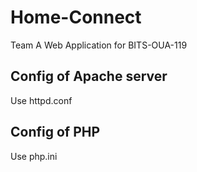 # Home-Connect

Team A Web Application for BITS-OUA-119
## Config of Apache server 
Use httpd.conf

## Config of PHP
Use php.ini
